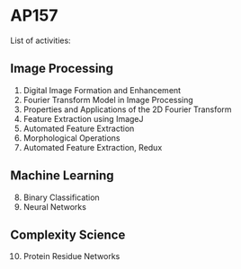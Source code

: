 # AP157
List of activities:

## Image Processing
1. Digital Image Formation and Enhancement
2. Fourier Transform Model in Image Processing
3. Properties and Applications of the 2D Fourier Transform
4. Feature Extraction using ImageJ
5. Automated Feature Extraction
6. Morphological Operations
7. Automated Feature Extraction, Redux

## Machine Learning
8. Binary Classification
9. Neural Networks

## Complexity Science
10. Protein Residue Networks 
